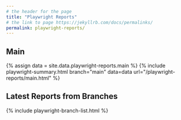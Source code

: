 ```yaml
---
# the header for the page
title: "Playwright Reports"
# the link to page https://jekyllrb.com/docs/permalinks/
permalink: playwright-reports/
---
```


<div>
  <h2>Main</h2>
  <!--
    Get the data from `_data/playwright-reports/main.json` and assign it to a variable called `data`.
  -->
  {% assign data = site.data.playwright-reports.main %}
  <!--
    Include the html snippet in `_includes/playwright-summary.html` with the parameters "main" as `branch`,
    the data variable as `data`, and "/playwright-reports/main.html" as `url`.
  -->
  {% include playwright-summary.html branch="main" data=data url="/playwright-reports/main.html" %}

  <div class="branch-reports">
    <h2>Latest Reports from Branches</h2>
    <!-- Include the html snippet in `_includes/playwright-branch-list.html` -->
    {% include playwright-branch-list.html %}
  </div>
</div>
